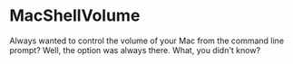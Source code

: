 # MacShellVolume
Always wanted to control the volume of your Mac from the command line prompt? Well, the option was always there. What, you didn't know?
